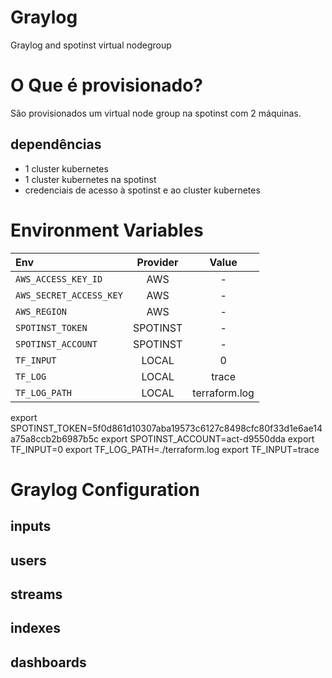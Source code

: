 # Graylog

Graylog and spotinst virtual nodegroup

# O Que é provisionado? 

São provisionados um virtual node group na spotinst com 2 máquinas.

## dependências
- 1 cluster kubernetes
- 1 cluster kubernetes na spotinst
- credenciais de acesso à spotinst e ao cluster kubernetes

# Environment Variables
| Env     | Provider | Value |
| :----------- | :------: | :-----------: |
| `AWS_ACCESS_KEY_ID` | AWS | - |
| `AWS_SECRET_ACCESS_KEY` | AWS | - |
| `AWS_REGION`  | AWS | - |
| `SPOTINST_TOKEN`| SPOTINST | - |
| `SPOTINST_ACCOUNT`| SPOTINST | - |
| `TF_INPUT`| LOCAL | 0 |
| `TF_LOG` | LOCAL | trace |
| `TF_LOG_PATH` | LOCAL | terraform.log |

export SPOTINST_TOKEN=5f0d861d10307aba19573c6127c8498cfc80f33d1e6ae14a75a8ccb2b6987b5c
export SPOTINST_ACCOUNT=act-d9550dda
export TF_INPUT=0
export TF_LOG_PATH=./terraform.log
export TF_INPUT=trace



# Graylog Configuration

## inputs

## users

## streams

## indexes

## dashboards